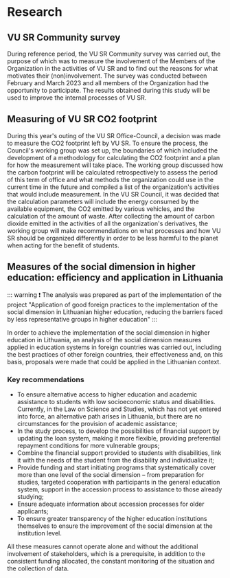 # Research

<!-- ## VU SA Pirmo kurso studentų (-čių) integracijos į Universitetą tyrimas (pirma dalis)

... -->

## VU SR Community survey

During reference period, the VU SR Community survey was carried out, the purpose of which was to measure the involvement of the Members of the Organization in the activities of VU SR and to find out the reasons for what motivates their (non)involvement. The survey was conducted between February and March 2023 and all members of the Organization had the opportunity to participate. The results obtained during this study will be used to improve the internal processes of VU SR.

## Measuring of VU SR CO2 footprint

During this year's outing of the VU SR Office-Council, a decision was made to measure the CO2 footprint left by VU SR. To ensure the process, the Council's working group was set up, the boundaries of which included the development of a methodology for calculating the CO2 footprint and a plan for how the measurement will take place. The working group discussed how the carbon footprint will be calculated retrospectively to assess the period of this term of office and what methods the organization could use in the current time in the future and compiled a list of the organization's activities that would include measurement. In the VU SR Council, it was decided that the calculation parameters will include the energy consumed by the available equipment, the CO2 emitted by various vehicles, and the calculation of the amount of waste. After collecting the amount of carbon dioxide emitted in the activities of all the organization's derivatives, the working group will make recommendations on what processes and how VU SR should be organized differently in order to be less harmful to the planet when acting for the benefit of students.

## Measures of the social dimension in higher education: efficiency and application in Lithuania

::: warning ❗️
The analysis was prepared as part of the implementation of the project "Application of good foreign practices to the implementation of the social dimension in Lithuanian higher education, reducing the barriers faced by less representative groups in higher education"
:::

In order to achieve the implementation of the social dimension in higher education in Lithuania, an analysis of the social dimension measures applied in education systems in foreign countries was carried out, including the best practices of other foreign countries, their effectiveness and, on this basis, proposals were made that could be applied in the Lithuanian context.

### Key recommendations

- To ensure alternative access to higher education and academic assistance to students with low socioeconomic status and disabilities. Currently, in the Law on Science and Studies, which has not yet entered into force, an alternative path arises in Lithuania, but there are no circumstances for the provision of academic assistance;  
- In the study process, to develop the possibilities of financial support by updating the loan system, making it more flexible, providing preferential repayment conditions for more vulnerable groups;  
- Combine the financial support provided to students with disabilities, link it with the needs of the student from the disability and individualize it;  
- Provide funding and start initiating programs that systematically cover more than one level of the social dimension – from preparation for studies, targeted cooperation with participants in the general education system, support in the accession process to assistance to those already studying;  
- Ensure adequate information about accession processes for older applicants;  
- To ensure greater transparency of the higher education institutions themselves to ensure the improvement of the social dimension at the institution level.

All these measures cannot operate alone and without the additional
involvement of stakeholders, which is a prerequisite, in addition
to the consistent funding allocated, the constant monitoring of the
situation and the collection of data.
